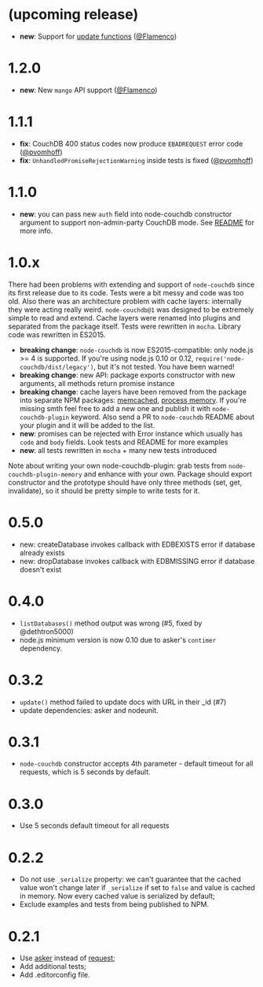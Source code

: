 # (upcoming release)

 * **new**: Support for [update functions](http://docs.couchdb.org/en/2.0.0/couchapp/ddocs.html#update-functions) ([@Flamenco](https://github.com/Flamenco))

# 1.2.0

 * **new**: New `mango` API support ([@Flamenco](https://github.com/1999/node-couchdb/pull/20))

# 1.1.1
 * **fix**: CouchDB 400 status codes now produce `EBADREQUEST` error code ([@pvomhoff](https://github.com/pvomhoff))
 * **fix**: `UnhandledPromiseRejectionWarning` inside tests is fixed ([@pvomhoff](https://github.com/pvomhoff))

# 1.1.0

 * **new**: you can pass new `auth` field into node-couchdb constructor argument to support non-admin-party CouchDB mode. See [README](https://github.com/1999/node-couchdb#constructor) for more info.

# 1.0.x

There had been problems with extending and support of `node-couchdb` since its first release due to its code. Tests were a bit messy and code was too old. Also there was an architecture problem with cache layers: internally they were acting really weird. `node-couchdb@1` was designed to be extremely simple to read and extend. Cache layers were renamed into plugins and separated from the package itself. Tests were rewritten in `mocha`. Library code was rewritten in ES2015.

 * **breaking change**: `node-couchdb` is now ES2015-compatible: only node.js >= 4 is supported. If you're using node.js 0.10 or 0.12, `require('node-couchdb/dist/legacy')`, but it's not tested. You have been warned!
 * **breaking change**: new API: package exports constructor with new arguments, all methods return promise instance
 * **breaking change**: cache layers have been removed from the package into separate NPM packages: [memcached](https://www.npmjs.com/package/node-couchdb-plugin-memcached), [process memory](https://www.npmjs.com/package/node-couchdb-plugin-memory). If you're missing smth feel free to add a new one and publish it with `node-couchdb-plugin` keyword. Also send a PR to `node-couchdb` README about your plugin and it will be added to the list.
 * **new**: promises can be rejected with Error instance which usually has `code` and `body` fields. Look tests and README for more examples
 * **new**: all tests rewritten in `mocha` + many new tests introduced

Note about writing your own node-couchdb-plugin: grab tests from `node-couchdb-plugin-memory` and enhance with your own. Package should export constructor and the prototype should have only three methods (set, get, invalidate), so it should be pretty simple to write tests for it.

# 0.5.0

 * new: createDatabase invokes callback with EDBEXISTS error if database already exists
 * new: dropDatabase invokes callback with EDBMISSING error if database doesn't exist

# 0.4.0

 * `listDatabases()` method output was wrong (#5, fixed by @dethtron5000)
 * node.js minimum version is now 0.10 due to asker's `contimer` dependency.

# 0.3.2

 * `update()` method failed to update docs with URL in their _id (#7)
 * update dependencies: asker and nodeunit.

# 0.3.1

 * `node-couchdb` constructor accepts 4th parameter - default timeout for all requests, which is 5 seconds by default.

# 0.3.0

 * Use 5 seconds default timeout for all requests

# 0.2.2

 * Do not use `_serialize` property: we can't guarantee that the cached value won't change later if `_serialize` if set to `false` and value is cached in memory. Now every cached value is serialized by default;
 * Exclude examples and tests from being published to NPM.

# 0.2.1

 * Use [asker](http://browsenpm.org/package/asker) instead of [request](http://browsenpm.org/package/request);
 * Add additional tests;
 * Add .editorconfig file.
